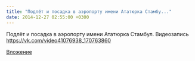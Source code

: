 ```yaml
---
title: "Подлёт и посадка в аэропорту имени Ататюрка Стамбу..."
date: 2014-12-27 02:55:00 +0300
---
```


Подлёт и посадка в аэропорту имени Ататюрка Стамбул.
Видеозапись
https://vk.com/video41076938_170763860

[Вложение](https://vk.com/video41076938_170763860)
